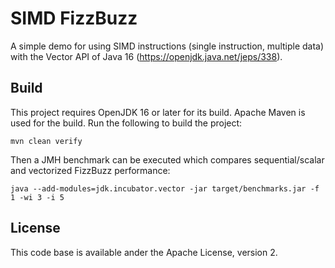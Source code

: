 # SIMD FizzBuzz

A simple demo for using SIMD instructions (single instruction, multiple data) with the Vector API of Java 16
(https://openjdk.java.net/jeps/338).

## Build

This project requires OpenJDK 16 or later for its build.
Apache Maven is used for the build.
Run the following to build the project:

```shell
mvn clean verify
```

Then a JMH benchmark can be executed which compares sequential/scalar and vectorized FizzBuzz performance:

```shell
java --add-modules=jdk.incubator.vector -jar target/benchmarks.jar -f 1 -wi 3 -i 5
```

## License

This code base is available ander the Apache License, version 2.
